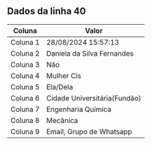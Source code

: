 ## Dados da linha 40

| Coluna | Valor |
|--------|-------|
| Coluna 1 | 28/08/2024 15:57:13 |
| Coluna 2 | Daniela da Silva Fernandes |
| Coluna 3 | Não |
| Coluna 4 | Mulher Cis |
| Coluna 5 | Ela/Dela |
| Coluna 6 | Cidade Universitária(Fundão) |
| Coluna 7 | Engenharia Química |
| Coluna 8 | Mecânica |
| Coluna 9 | Email, Grupo de Whatsapp |
